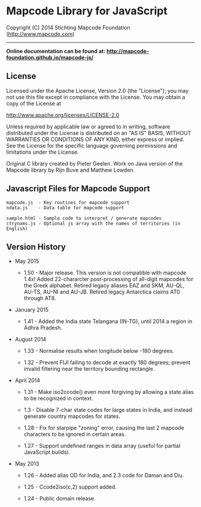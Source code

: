 # Mapcode Library for JavaScript

Copyright (C) 2014 Stichting Mapcode Foundation (http://www.mapcode.com)

----

**Online documentation can be found at: http://mapcode-foundation.github.io/mapcode-js/**

## License

Licensed under the Apache License, Version 2.0 (the "License");
you may not use this file except in compliance with the License.
You may obtain a copy of the License at

   http://www.apache.org/licenses/LICENSE-2.0

Unless required by applicable law or agreed to in writing, software
distributed under the License is distributed on an "AS IS" BASIS,
WITHOUT WARRANTIES OR CONDITIONS OF ANY KIND, either express or implied.
See the License for the specific language governing permissions and
limitations under the License.

Original C library created by Pieter Geelen. Work on Java version
of the Mapcode library by Rijn Buve and Matthew Lowden.

## Javascript Files for Mapcode Support

    mapcode.js  - Key routines for mapcode support
    ndata.js	- Data table for mapcode support

    sample.html	- Sample code to interpret / generate mapcodes
    ctrynams.js	- Optional js array with the names of territories (in English)

## Version History

* May 2015

	* 1.50 - Major release. This version is not compatible with mapcode 1.4x!
             Added 22-chararcter post-processing of all-digit mapcodes for the Greek alphabet.
	         Retired legacy aliases EAZ and SKM, AU-QL, AU-TS, AU-NI and AU-JB.
	         Retired legacy Antarctica claims AT0 through AT8.

* January 2015

	* 1.41 - Added the India state Telangana (IN-TG), until 2014 a region in Adhra Pradesh.

* August 2014

	* 1.33 - Normalise results when longitude below -180 degrees.

	* 1.32 - Prevent FIJI failing to decode at exactly 180 degrees; prevent invalid filtering near the territory bounding rectangle.

* April 2014

	* 1.31 - Make iso2ccode() even more forgiving by allowing a state alias to be recognized in context.

	* 1.3 - Disable 7-char state codes for large states in India, and instead generate country mapcodes for states.

	* 1.28 - Fix for starpipe "zoning" error, causing the last 2 mapcode characters to be ignored in certain areas.

	* 1.27 - Support undefined ranges in data array (useful for partial JavaScript builds).

* May 2013

	* 1.26 - Added alias OD for India, and 2.3 code for Daman and Diu.

	* 1.25 - Ccode2iso(c,2) support added.

	* 1.24 - Public domain release.

